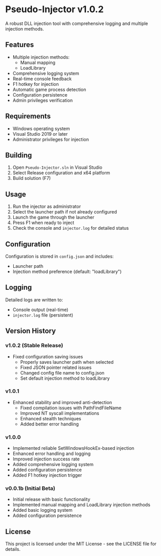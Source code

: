 # Pseudo-Injector v1.0.2

A robust DLL injection tool with comprehensive logging and multiple injection methods.

## Features

- Multiple injection methods:
  - Manual mapping
  - LoadLibrary
- Comprehensive logging system
- Real-time console feedback
- F1 hotkey for injection
- Automatic game process detection
- Configuration persistence
- Admin privileges verification

## Requirements

- Windows operating system
- Visual Studio 2019 or later
- Administrator privileges for injection

## Building

1. Open `Pseudo-Injector.sln` in Visual Studio
2. Select Release configuration and x64 platform
3. Build solution (F7)

## Usage

1. Run the injector as administrator
2. Select the launcher path if not already configured
3. Launch the game through the launcher
4. Press F1 when ready to inject
5. Check the console and `injector.log` for detailed status

## Configuration

Configuration is stored in `config.json` and includes:
- Launcher path
- Injection method preference (default: "loadLibrary")

## Logging

Detailed logs are written to:
- Console output (real-time)
- `injector.log` file (persistent)

## Version History

### v1.0.2 (Stable Release)
- Fixed configuration saving issues
  - Properly saves launcher path when selected
  - Fixed JSON pointer related issues
  - Changed config file name to config.json
  - Set default injection method to loadLibrary

### v1.0.1
- Enhanced stability and improved anti-detection
  - Fixed compilation issues with PathFindFileName
  - Improved NT syscall implementations
  - Enhanced stealth techniques
  - Added better error handling

### v1.0.0
- Implemented reliable SetWindowsHookEx-based injection
- Enhanced error handling and logging
- Improved injection success rate
- Added comprehensive logging system
- Added configuration persistence
- Added F1 hotkey injection trigger

### v0.0.1b (Initial Beta)
- Initial release with basic functionality
- Implemented manual mapping and LoadLibrary injection methods
- Added basic logging system
- Added configuration persistence

## License

This project is licensed under the MIT License - see the LICENSE file for details.
